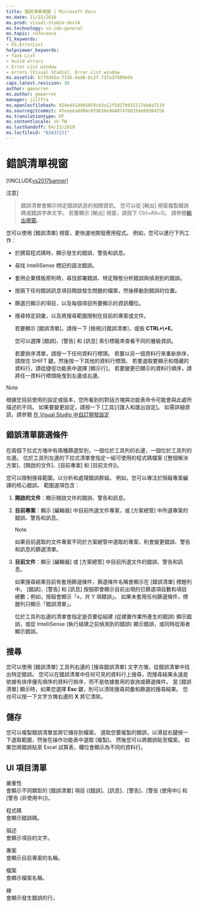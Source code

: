 ```yaml
---
title: 錯誤清單視窗 | Microsoft Docs
ms.date: 11/15/2016
ms.prod: visual-studio-dev14
ms.technology: vs-ide-general
ms.topic: reference
f1_keywords:
- VS.ErrorList
helpviewer_keywords:
- Task List
- build errors
- Error List window
- errors [Visual Studio], Error List window
ms.assetid: b7f6d45a-733b-4ad8-bc2f-737a37509e56
caps.latest.revision: 36
author: gewarren
ms.author: gewarren
manager: jillfra
ms.openlocfilehash: 924e4414d668f4cb3a12f5d27b915117da0a7119
ms.sourcegitcommit: 47eeeeadd84c879636e9d48747b615de69384356
ms.translationtype: HT
ms.contentlocale: zh-TW
ms.lasthandoff: 04/23/2019
ms.locfileid: "63437221"
---
```

# <a name="error-list-window"></a>錯誤清單視窗
[!INCLUDE[vs2017banner](../../includes/vs2017banner.md)]

注意]
> 錯誤清單會顯示特定錯誤訊息的相關資訊。 您可以從 [輸出] 視窗複製錯誤碼或錯誤字串文字。 若要顯示 [輸出] 視窗，請按下 Ctrl+Alt+O。 請參閱[輸出視窗](../../ide/reference/output-window.md)。  
  
 您可以使用 [錯誤清單] 視窗，更快速地開發應用程式。 例如，您可以進行下列工作：  
  
- 於撰寫程式碼時，顯示發生的錯誤、警告和訊息。  
  
- 尋找 IntelliSense 標記的語法錯誤。  
  
- 套用企業樣板原則時，尋找部署錯誤、特定靜態分析錯誤與偵測到的錯誤。  
  
- 按兩下任何錯誤訊息項目開啟發生問題的檔案，然後移動到錯誤的位置。  
  
- 篩選已顯示的項目，以及每個項目所要顯示的資訊欄位。  
  
- 搜尋特定詞彙，以及將搜尋範圍限制在目前的專案或文件。  
  
  若要顯示 [錯誤清單]，請按一下 [檢視]/[錯誤清單]，或按 **CTRL+\\+E**。  
  
  您可以選擇 [錯誤]、[警告] 和 [訊息] 索引標籤來查看不同的層級資訊。  
  
  若要排序清單，請按一下任何資料行標頭。 若要以另一個資料行來重新排序，請按住 SHIFT 鍵，然後按一下其他的資料行標頭。 若要選取要顯示和隱藏的資料行，請從捷徑功能表中選擇 [顯示行]。 若要變更已顯示的資料行順序，請將任一資料行標頭拖曳到左邊或右邊。  
  
> [!NOTE]
> 根據您目前使用的設定或版本，您所看到的對話方塊與功能表命令可能會與此處所描述的不同。 如果要變更設定，請按一下 [工具]/[匯入和匯出設定]。 如需詳細資訊，請參閱 [在 Visual Studio 中自訂開發設定](http://msdn.microsoft.com/22c4debb-4e31-47a8-8f19-16f328d7dcd3)  
  
## <a name="error-list-filters"></a>錯誤清單篩選條件  
 在兩個下拉式方塊中有兩種篩選型別，一個位於工具列的右邊，一個位於工具列的左邊。 位於工具列左邊的下拉式清單會指定一組可使用的程式碼檔案 ([整個解決方案]、[開啟的文件]、[目前專案] 和 [目前文件])。  
  
 您可以限制搜尋範圍，以分析和處理錯誤群組。 例如，您可以專注於阻礙專案編譯的核心錯誤。 範圍選項包含：  
  
1. **開啟的文件**：顯示開啟文件的錯誤、警告和訊息。  
  
2. **目前專案**：顯示 [編輯器] 中目前所選文件專案，或 [方案總管] 中所選專案的錯誤、警告和訊息。  
  
   > [!NOTE]
   > 如果目前選取的文件專案不同於方案總管中選取的專案，則會變更錯誤、警告和訊息的篩選清單。  
  
3. **目前文件**：顯示 [編輯器] 或 [方案總管] 中目前所選文件的錯誤、警告和訊息。  
  
   如果搜尋結果目前有套用篩選條件，篩選條件名稱會顯示在 [錯誤清單] 標題列中。 [錯誤]、[警告] 和 [訊息] 按鈕即會顯示目前出現的已篩選項目數和項目總數；例如，按鈕會顯示「x，共 Y 項錯誤」。 如果未套用任何篩選條件，標題列只顯示「錯誤清單」。  
  
   位於工具列右邊的清單會指定是否要從組建 (從建置作業所產生的錯誤) 顯示錯誤，或從 IntelliSense (執行組建之前偵測到的錯誤) 顯示錯誤，或同時從兩者顯示錯誤。  
  
## <a name="search"></a>搜尋  
 您可以使用 [錯誤清單] 工具列右邊的 [搜尋錯誤清單] 文字方塊，從錯誤清單中找出特定錯誤。 您可以在錯誤清單中任何可見的資料行上搜尋，而搜尋結果永遠是依據有排序優先順序的資料行排序，而不是依據套用的查詢或篩選條件。 當 [錯誤清單] 顯示時，如果您選擇 **Esc** 鍵，則可以清除搜尋詞彙和篩選的搜尋結果。 您也可以按一下文字方塊右邊的 **X** 將它清除。  
  
## <a name="save"></a>儲存  
 您可以複製錯誤清單並將它儲存到檔案。 選取您要複製的錯誤，以滑鼠右鍵按一下選取範圍，然後在操作功能表中選取 [複製]。 然後您可以將錯誤貼至檔案。 如果您將錯誤貼至 Excel 試算表，欄位會顯示為不同的資料行。  
  
## <a name="ui-element-list"></a>UI 項目清單  
 嚴重性  
 會顯示不同類型的 [錯誤清單] 項目 ([錯誤]、[訊息]、[警告]、[警告 (使用中)] 和 [警告 (非使用中)])。  
  
 程式碼  
 會顯示錯誤碼。  
  
 描述  
 會顯示項目的文字。  
  
 專案  
 會顯示目前專案的名稱。  
  
 檔案  
 會顯示檔案名稱。  
  
 線  
 會顯示發生錯誤的行。

